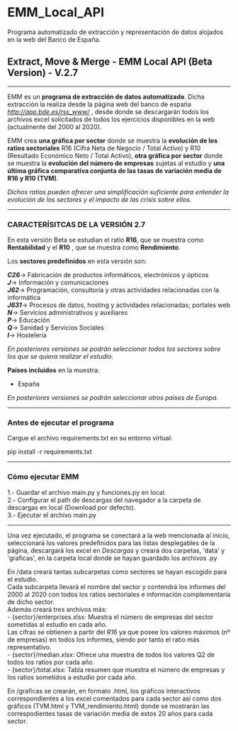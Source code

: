 # EMM_Local_API
Programa automatizado de extracción y representación de datos alojados en la web del Banco de España.

## Extract, Move & Merge - EMM Local API  (Beta Version) - V.2.7
-----------------------------------------------------

EMM es un **programa de extracción de datos automatizado**. Dicha extracción la realiza desde la página web del banco de españa *http://app.bde.es/rss_www/* , desde donde se descargarán todos los archivos excel solicitados de todos los ejercicios disponibles en la web (actualmente del 2000 al 2020).

EMM crea **una gráfica por sector** donde se muestra la **evolución de los ratios sectoriales** R16 (Cifra Neta de Negocio / Total Activo) y R10 (Resultado Económico Neto / Total Activo), **otra gráfica por sector** donde se muestra la **evolución del número de empresas** sujetas al estudio y **una última gráfica comparativa conjunta de las tasas de variación media de R16 y R10 (TVM)**.

*Dichos ratios pueden ofrecer una simplificación suficiente para entender la evolución de los sectores y el impacto de las crisis sobre ellos.*

-----------------------------------------------------
### CARACTERÍSITCAS DE LA VERSIÓN 2.7
En esta versión Beta se estudian el ratio **R16**, que se muestra como **Rentabilidad** y el **R10** , que se muestra como **Rendimiento**.   

Los **sectores predefinidos** en esta versión son:   

***C26***-> Fabricación de productos informáticos, electrónicos y ópticos   
***J***-> Información y comunicaciones   
***J62***-> Programación, consultoría y otras actividades relacionadas con la informática   
***J631***-> Procesos de datos, hosting y actividades relacionadas; portales web   
***N***-> Servicios administrativos y auxiliares   
***P***-> Educación   
***Q***-> Sanidad y Servicios Sociales   
***I***-> Hostelería    
  
*En posteriores versiones se podrán seleccionar todos los sectores sobre los que se quiera realizar el estudio.*   

**Países incluidos** en la muestra:   
  
- España  
	
*En posteriores versiones se podrán seleccionar otros países de Europa.*

-----------------------------------------------------
### Antes de ejecutar el programa
Cargue el archivo requirements.txt en su entorno virtual:

pip install -r requirements.txt 

-----------------------------------------------------
### Cómo ejecutar EMM   
1.- Guardar el archivo main.py y funciones.py en local.   
2.- Configurar el path de descargas del navegador a la carpeta de descargas en local (Download por defecto).   
3.- Ejecutar el archivo main.py   

------------------------------------------------------
Una vez ejecutado, el programa se conectará a la web mencionada al inicio, seleccionará los valores predefinidos para las listas desplegables de la página, descargará los excel en *Descargas* y creará dos carpetas, 'data' y 'graficas', en la carpeta local donde se hayan guardado los archivos .py       

En /data creará tantas subcarpetas como sectores se hayan escogido para el estudio.    
Cada subcarpeta llevará el nombre del sector y contendrá los informes del 2000 al 2020 con todos los ratios sectoriales e información complementaria de dicho sector.   
Además creará tres archivos más:   
	- {sector}/enterprises.xlsx: Muestra el número de empresas del sector sometidas al estudio en cada año.        
	Las cifras se obtienen a partir del R16 ya que posee los valores máximos (nº de empresas) en todos los informes, siendo por tanto el ratio más representativo.    
	- {sector}/median.xlsx: Ofrece una muestra de todos los valores Q2 de todos los ratios por cada año.    
	- {sector}/total.xlsx: Tabla resumen que muestra el número de empresas y los ratios sometidos a estudio por cada año.   

En /graficas se crearán, en formato .html, los gráficos interactivos correspondientes a los excel comentados para cada sector así como dos gráficos (TVM.html y TVM_rendimiento.html) donde se mostrarán las correspodientes tasas de variación media de estos 20 años para cada sector.
